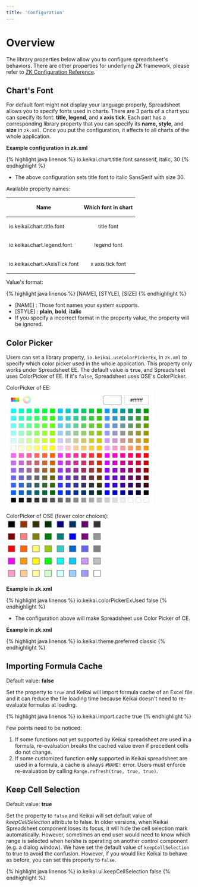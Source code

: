 ```yaml
---
title: 'Configuration'
---
```


# Overview
The library properties below allow you to configure spreadsheet's behaviors. There are other properties for underlying ZK framework, please refer to [ZK Configuration Reference](https://www.zkoss.org/wiki/ZK%20Configuration%20Reference/zk.xml/The%20Library%20Properties).

## Chart's Font

For default font might not display your language properly, Spreadsheet
allows you to specify fonts used in charts. There are 3 parts of a chart
you can specify its font: **title, legend**, and **x axis tick**. Each
part has a corresponding library property that you can specify its
**name, style**, and **size** in `zk.xml`. Once you put the
configuration, it affects to all charts of the whole application.

**Example configuration in zk.xml**

{% highlight java linenos %}
<library-property>
    <name>io.keikai.chart.title.font</name>
    <value>sansserif, italic, 30</value>
</library-property>
{% endhighlight %}

  - The above configuration sets title font to italic SansSerif with
    size 30.

Available property names:

<table>
<thead>
<tr class="header">
<th><p><strong>Name</strong></p></th>
<th><p><strong>Which font in chart</strong></p></th>
</tr>
</thead>
<tbody>
<tr class="odd">
<td><p>io.keikai.chart.title.font</p></td>
<td><center>
<p>title font</p>
</center></td>
</tr>
<tr class="even">
<td><p>io.keikai.chart.legend.font</p></td>
<td><center>
<p>legend font</p>
</center></td>
</tr>
<tr class="odd">
<td><p>io.keikai.chart.xAxisTick.font</p></td>
<td><center>
<p>x axis tick font</p>
</center></td>
</tr>
</tbody>
</table>

Value's format:

{% highlight java linenos %}
[NAME], [STYLE], [SIZE]
{% endhighlight %}

  - \[NAME\] : Those font names your system supports.
  - \[STYLE\] : **plain**, **bold**, **italic**
  - If you specify a incorrect format in the property value, the
    property will be ignored.

## Color Picker

Users can set a library property, `io.keikai.useColorPickerEx`, in
`zk.xml` to specify which color picker used in the whole application.
This property only works under Spreadsheet EE. The default value is
**`true`**, and Spreadsheet uses ColorPicker of EE. If it's `false`,
Spreadsheet uses OSE's ColorPicker.

ColorPicker of EE:<br/> ![center](/assets/images/dev-ref/Keikai-essentials-configuration-colorPickerEE.JPG)

ColorPicker of OSE (fewer color choices):<br/> ![center](/assets/images/dev-ref/Keikai-essentials-configuration-colorPickerCE.JPG)

**Example in zk.xml**

{% highlight java linenos %}
<library-property>
    <name>io.keikai.colorPickerExUsed</name>
    <value>false</value>
</library-property>
{% endhighlight %}

  - The configuration above will make Spreadsheet use Color Picker of
    CE.

**Example in zk.xml**

{% highlight java linenos %}
<library-property>
    <name>io.keikai.theme.preferred</name>
    <value>classic</value>
</library-property>
{% endhighlight %}

## Importing Formula Cache

Default value: **false**

Set the property to `true` and Keikai will import formula cache of an Excel
file and it can reduce the file loading time because Keikai doesn't need to
re-evaluate formulas at loading.

{% highlight java linenos %}
<library-property>
    <name>io.keikai.import.cache</name>
    <value>true</value> <!-- turn the import cache on; default is false if not specified -->
</library-property>
{% endhighlight %}

Few points need to be noticed:

1.  If some functions not yet supported by Keikai spreadsheet are used in a
    formula, re-evaluation breaks the cached value even if precedent
    cells do not change.
2.  If some customized function **only** supported in Keikai spreadsheet are
    used in a formula, a cache is always `#NAME!` error. Users must
    enforce re-evaluation by calling `Range.refresh(true, true, true)`.

## Keep Cell Selection

Default value: **true**

Set the property to `false` and Keikai will set default value of
*keepCellSelection* attribute to false. In older versions, when Keikai
Spreadsheet component loses its focus, it will hide the cell selection
mark automatically. However, sometimes an end user would need to know
which range is selected when he/she is operating on another control
component (e.g. a dialog window). We have set the default value of
`keepCellSelection` to true to avoid the confusion. However, if you
would like Keikai to behave as before, you can set this
property to `false`.

{% highlight java linenos %}
<library-property>
    <name>io.keikai.ui.keepCellSelection</name>
    <value>false</value> <!-- turn the keep-cell-selection off; default is true if not specified -->
</library-property>
{% endhighlight %}

